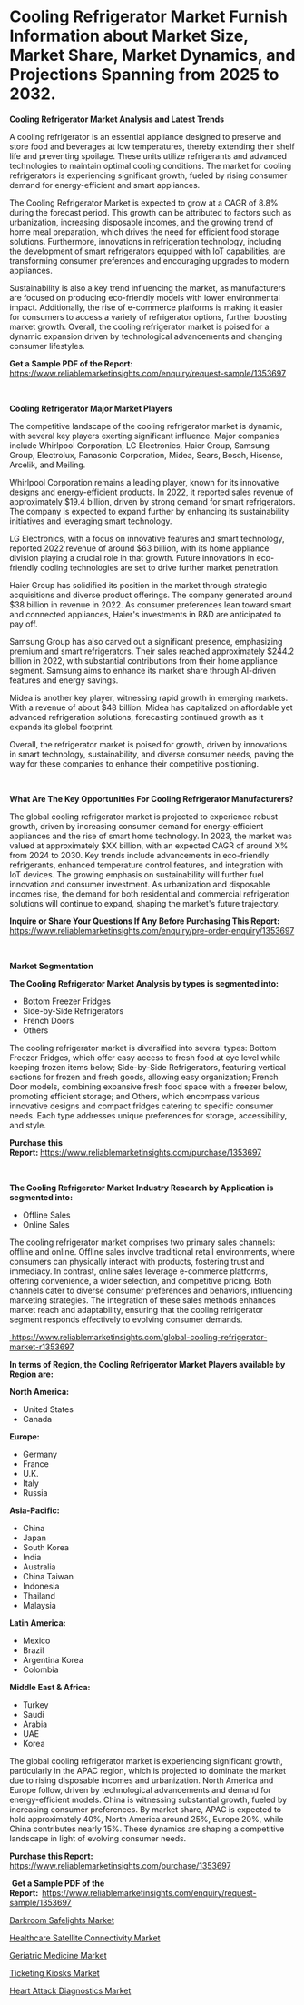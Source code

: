 <p><h1>Cooling Refrigerator Market Furnish Information about Market Size, Market Share, Market Dynamics, and Projections Spanning from 2025 to 2032.</h1></p><p><strong>Cooling Refrigerator Market Analysis and Latest Trends</strong></p>
<p><p>A cooling refrigerator is an essential appliance designed to preserve and store food and beverages at low temperatures, thereby extending their shelf life and preventing spoilage. These units utilize refrigerants and advanced technologies to maintain optimal cooling conditions. The market for cooling refrigerators is experiencing significant growth, fueled by rising consumer demand for energy-efficient and smart appliances.</p><p>The Cooling Refrigerator Market is expected to grow at a CAGR of 8.8% during the forecast period. This growth can be attributed to factors such as urbanization, increasing disposable incomes, and the growing trend of home meal preparation, which drives the need for efficient food storage solutions. Furthermore, innovations in refrigeration technology, including the development of smart refrigerators equipped with IoT capabilities, are transforming consumer preferences and encouraging upgrades to modern appliances.</p><p>Sustainability is also a key trend influencing the market, as manufacturers are focused on producing eco-friendly models with lower environmental impact. Additionally, the rise of e-commerce platforms is making it easier for consumers to access a variety of refrigerator options, further boosting market growth. Overall, the cooling refrigerator market is poised for a dynamic expansion driven by technological advancements and changing consumer lifestyles.</p></p>
<p><strong>Get a Sample PDF of the Report:&nbsp;</strong> <a href="https://www.reliablemarketinsights.com/enquiry/request-sample/1353697?utm_campaign=2241&utm_medium=2&utm_source=Github&utm_content=ia&utm_term=05042025&utm_id=cooling-refrigerator">https://www.reliablemarketinsights.com/enquiry/request-sample/1353697</a></p>
<p>&nbsp;</p>
<p><strong>Cooling Refrigerator Major Market Players</strong></p>
<p><p>The competitive landscape of the cooling refrigerator market is dynamic, with several key players exerting significant influence. Major companies include Whirlpool Corporation, LG Electronics, Haier Group, Samsung Group, Electrolux, Panasonic Corporation, Midea, Sears, Bosch, Hisense, Arcelik, and Meiling.</p><p>Whirlpool Corporation remains a leading player, known for its innovative designs and energy-efficient products. In 2022, it reported sales revenue of approximately $19.4 billion, driven by strong demand for smart refrigerators. The company is expected to expand further by enhancing its sustainability initiatives and leveraging smart technology.</p><p>LG Electronics, with a focus on innovative features and smart technology, reported 2022 revenue of around $63 billion, with its home appliance division playing a crucial role in that growth. Future innovations in eco-friendly cooling technologies are set to drive further market penetration.</p><p>Haier Group has solidified its position in the market through strategic acquisitions and diverse product offerings. The company generated around $38 billion in revenue in 2022. As consumer preferences lean toward smart and connected appliances, Haier's investments in R&D are anticipated to pay off.</p><p>Samsung Group has also carved out a significant presence, emphasizing premium and smart refrigerators. Their sales reached approximately $244.2 billion in 2022, with substantial contributions from their home appliance segment. Samsung aims to enhance its market share through AI-driven features and energy savings.</p><p>Midea is another key player, witnessing rapid growth in emerging markets. With a revenue of about $48 billion, Midea has capitalized on affordable yet advanced refrigeration solutions, forecasting continued growth as it expands its global footprint.</p><p>Overall, the refrigerator market is poised for growth, driven by innovations in smart technology, sustainability, and diverse consumer needs, paving the way for these companies to enhance their competitive positioning.</p></p>
<p>&nbsp;</p>
<p><strong>What Are The Key Opportunities For Cooling Refrigerator Manufacturers?</strong></p>
<p><p>The global cooling refrigerator market is projected to experience robust growth, driven by increasing consumer demand for energy-efficient appliances and the rise of smart home technology. In 2023, the market was valued at approximately $XX billion, with an expected CAGR of around X% from 2024 to 2030. Key trends include advancements in eco-friendly refrigerants, enhanced temperature control features, and integration with IoT devices. The growing emphasis on sustainability will further fuel innovation and consumer investment. As urbanization and disposable incomes rise, the demand for both residential and commercial refrigeration solutions will continue to expand, shaping the market's future trajectory.</p></p>
<p><strong>Inquire or Share Your Questions If Any Before Purchasing This Report:</strong> <a href="https://www.reliablemarketinsights.com/enquiry/pre-order-enquiry/1353697?utm_campaign=2241&utm_medium=2&utm_source=Github&utm_content=ia&utm_term=05042025&utm_id=cooling-refrigerator">https://www.reliablemarketinsights.com/enquiry/pre-order-enquiry/1353697</a></p>
<p>&nbsp;</p>
<p><strong>Market Segmentation</strong></p>
<p><strong>The Cooling Refrigerator Market Analysis by types is segmented into:</strong></p>
<p><ul><li>Bottom Freezer Fridges</li><li>Side-by-Side Refrigerators</li><li>French Doors</li><li>Others</li></ul></p>
<p><p>The cooling refrigerator market is diversified into several types: Bottom Freezer Fridges, which offer easy access to fresh food at eye level while keeping frozen items below; Side-by-Side Refrigerators, featuring vertical sections for frozen and fresh goods, allowing easy organization; French Door models, combining expansive fresh food space with a freezer below, promoting efficient storage; and Others, which encompass various innovative designs and compact fridges catering to specific consumer needs. Each type addresses unique preferences for storage, accessibility, and style.</p></p>
<p><strong>Purchase this Report:&nbsp;</strong><a href="https://www.reliablemarketinsights.com/purchase/1353697?utm_campaign=2241&utm_medium=2&utm_source=Github&utm_content=ia&utm_term=05042025&utm_id=cooling-refrigerator">https://www.reliablemarketinsights.com/purchase/1353697</a></p>
<p>&nbsp;</p>
<p><strong>The Cooling Refrigerator Market Industry Research by Application is segmented into:</strong></p>
<p><ul><li>Offline Sales</li><li>Online Sales</li></ul></p>
<p><p>The cooling refrigerator market comprises two primary sales channels: offline and online. Offline sales involve traditional retail environments, where consumers can physically interact with products, fostering trust and immediacy. In contrast, online sales leverage e-commerce platforms, offering convenience, a wider selection, and competitive pricing. Both channels cater to diverse consumer preferences and behaviors, influencing marketing strategies. The integration of these sales methods enhances market reach and adaptability, ensuring that the cooling refrigerator segment responds effectively to evolving consumer demands.</p></p>
<p><a href="https://www.reliablemarketinsights.com/global-cooling-refrigerator-market-r1353697?utm_campaign=2241&utm_medium=2&utm_source=Github&utm_content=ia&utm_term=05042025&utm_id=cooling-refrigerator">&nbsp;https://www.reliablemarketinsights.com/global-cooling-refrigerator-market-r1353697</a></p>
<p><strong>In terms of Region, the Cooling Refrigerator Market Players available by Region are:</strong></p>
<p>
    <p> <strong> North America: </strong>
        <ul>
            <li>United States</li>
            <li>Canada</li>
        </ul>
        </p> 
    <p> <strong> Europe: </strong>
        <ul>
            <li>Germany</li>
            <li>France</li>
            <li>U.K.</li>
            <li>Italy</li>
            <li>Russia</li>
        </ul>
        </p> 
    <p> <strong> Asia-Pacific: </strong>
        <ul>
            <li>China</li>
            <li>Japan</li>
            <li>South Korea</li>
            <li>India</li>
            <li>Australia</li>
            <li>China Taiwan</li>
            <li>Indonesia</li>
            <li>Thailand</li>
            <li>Malaysia</li>
        </ul>
        </p> 
    <p> <strong> Latin America: </strong>
        <ul>
            <li>Mexico</li>
            <li>Brazil</li>
            <li>Argentina Korea</li>
            <li>Colombia</li>
        </ul>
        </p> 
    <p> <strong> Middle East & Africa: </strong>
        <ul>
            <li>Turkey</li>
            <li>Saudi</li>
            <li>Arabia</li>
            <li>UAE</li>
            <li>Korea</li>
        </ul>
    </p>
    </p>
<p><p>The global cooling refrigerator market is experiencing significant growth, particularly in the APAC region, which is projected to dominate the market due to rising disposable incomes and urbanization. North America and Europe follow, driven by technological advancements and demand for energy-efficient models. China is witnessing substantial growth, fueled by increasing consumer preferences. By market share, APAC is expected to hold approximately 40%, North America around 25%, Europe 20%, while China contributes nearly 15%. These dynamics are shaping a competitive landscape in light of evolving consumer needs.</p></p>
<p><strong>Purchase this Report: </strong><a href="https://www.reliablemarketinsights.com/purchase/1353697?utm_campaign=2241&utm_medium=2&utm_source=Github&utm_content=ia&utm_term=05042025&utm_id=cooling-refrigerator">https://www.reliablemarketinsights.com/purchase/1353697</a></p>
<p>&nbsp;<strong>Get a Sample PDF of the Report:&nbsp;&nbsp;</strong><a href="https://www.reliablemarketinsights.com/enquiry/request-sample/1353697?utm_campaign=2241&utm_medium=2&utm_source=Github&utm_content=ia&utm_term=05042025&utm_id=cooling-refrigerator">https://www.reliablemarketinsights.com/enquiry/request-sample/1353697</a></p>
<p><strong></strong></p>
<p><p><a href="https://github.com/stvnpukaj10/Market-Research-Report-List-1/blob/main/darkroom-safelights-market.md?utm_campaign=2241&utm_medium=2&utm_source=Github&utm_content=ia&utm_term=05042025&utm_id=cooling-refrigerator">Darkroom Safelights Market</a></p><p><a href="https://www.linkedin.com/pulse/future-healthcare-satellite-connectivity-market-industry-hqa8c?utm_campaign=2241&utm_medium=2&utm_source=Github&utm_content=ia&utm_term=05042025&utm_id=cooling-refrigerator">Healthcare Satellite Connectivity Market</a></p><p><a href="https://www.linkedin.com/pulse/comprehensive-geriatric-medicine-market-report-projected-suajc?utm_campaign=2241&utm_medium=2&utm_source=Github&utm_content=ia&utm_term=05042025&utm_id=cooling-refrigerator">Geriatric Medicine Market</a></p><p><a href="https://github.com/nikkoureta1y/Market-Research-Report-List-1/blob/main/ticketing-kiosks-market.md?utm_campaign=2241&utm_medium=2&utm_source=Github&utm_content=ia&utm_term=05042025&utm_id=cooling-refrigerator">Ticketing Kiosks Market</a></p><p><a href="https://www.linkedin.com/pulse/navigating-heart-attack-diagnostics-market-size-trends-revenue-ur3oc?utm_campaign=2241&utm_medium=2&utm_source=Github&utm_content=ia&utm_term=05042025&utm_id=cooling-refrigerator">Heart Attack Diagnostics Market</a></p></p>
